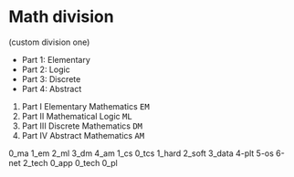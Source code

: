# Math division

(custom division one)

- Part 1: Elementary
- Part 2: Logic
- Part 3: Discrete
- Part 4: Abstract

1. Part I   Elementary Mathematics  <kbd>EM</kbd>
2. Part II  Mathematical Logic      <kbd>ML</kbd>
3. Part III Discrete Mathematics    <kbd>DM</kbd>
4. Part IV  Abstract Mathematics    <kbd>AM</kbd>


0_ma
  1_em
  2_ml
  3_dm
  4_am
1_cs
  0_tcs
  1_hard
  2_soft
  3_data
  4-plt
  5-os
  6-net
2_tech
  0_app
  0_tech
  0_pl
